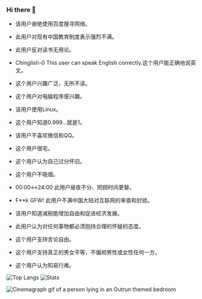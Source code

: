 ### Hi there 👋

- 该用户谢绝使用百度搜寻网络。
- 此用户对现有中国教育制度表示强烈不满。
- 此用户反对读书无用论。
- Chinglish-0	This user can speak English correctly.这个用户能正确地说英文。

- 这个用户兴趣广泛，无所不读。
- 这个用户对电脑程序感兴趣。
- 该用户使用Linux。
- 这个用户知道0.999…就是1。
- 该用户不喜欢微信和QQ。

- 这个用户很宅。
- 这个用户认为自己过分怀旧。
- 这个用户不吸烟。
- 00:00↔24:00	此用户昼夜不分、罔顾时间更替。
- F**k GFW!	此用户不满中国大陆对互联网的审查和封锁。
- 该用户知道减税能增加自由和促进经济发展。
- 此用户认为对任何事物都必须抱持合理的怀疑的态度。
- 这个用户支持言论自由。
- 这个用户支持真正的男女平等，不偏袒男性或女性任何一方。
- 这个用户认为知易行难。


![Top Langs](https://github-readme-stats.vercel.app/api/top-langs/?username=nimrc&hide=html&card_width=355)
![Stats](https://github-readme-stats.vercel.app/api?username=nimrc&show_icons=true&count_private=true&line_height=40)


![Cinemagraph gif of a person lying in an Outrun themed bedroom](https://i.imgur.com/ZDw8tlA.gif)
